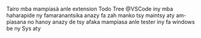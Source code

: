 Tairo mba mampiasà anle extension Todo Tree @VSCode iny mba haharapide ny famaranantsika anazy fa zah manko tsy maintsy aty am-piasana no hanoy anazy de tsy afaka mampiasa anle tester iny fa windows be ny Sys aty
